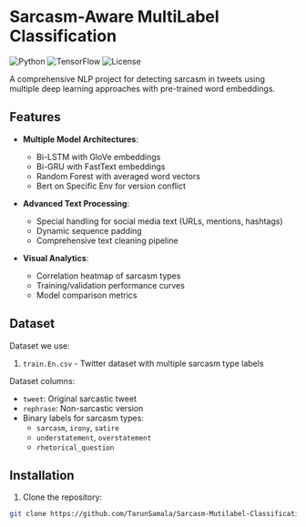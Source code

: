 # Sarcasm-Aware MultiLabel Classification

![Python](https://img.shields.io/badge/Python-3.8%2B-blue)
![TensorFlow](https://img.shields.io/badge/TensorFlow-2.6%2B-orange)
![License](https://img.shields.io/badge/License-MIT-green)

A comprehensive NLP project for detecting sarcasm in tweets using multiple deep learning approaches with pre-trained word embeddings.

## Features

- **Multiple Model Architectures**:
  - Bi-LSTM with GloVe embeddings
  - Bi-GRU with FastText embeddings
  - Random Forest with averaged word vectors
  - Bert on Specific Env for version conflict

- **Advanced Text Processing**:
  - Special handling for social media text (URLs, mentions, hashtags)
  - Dynamic sequence padding
  - Comprehensive text cleaning pipeline

- **Visual Analytics**:
  - Correlation heatmap of sarcasm types
  - Training/validation performance curves
  - Model comparison metrics

## Dataset

Dataset we use:
1. `train.En.csv` - Twitter dataset with multiple sarcasm type labels

Dataset columns:
- `tweet`: Original sarcastic tweet
- `rephrase`: Non-sarcastic version
- Binary labels for sarcasm types:
  - `sarcasm`, `irony`, `satire`
  - `understatement`, `overstatement`
  - `rhetorical_question`

## Installation

1. Clone the repository:
```bash
git clone https://github.com/TarunSamala/Sarcasm-Mutilabel-Classification.git